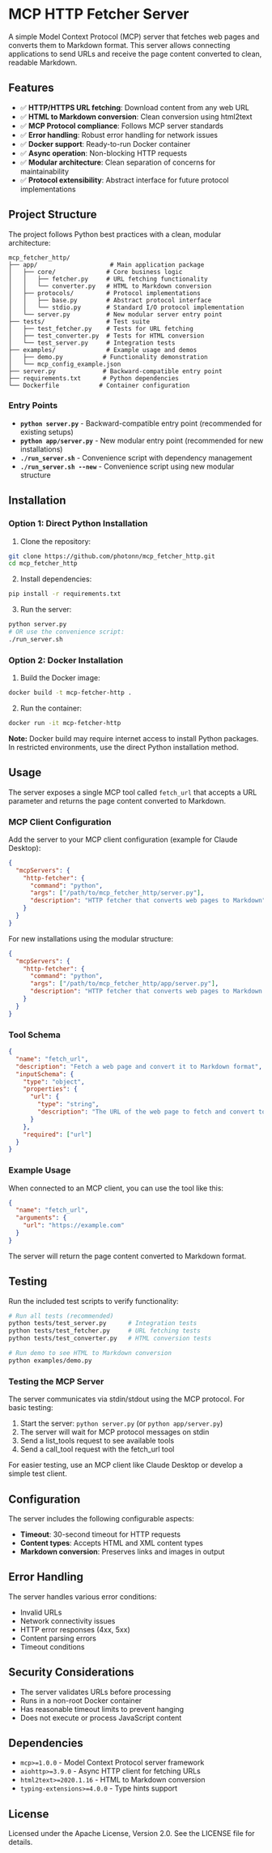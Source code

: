 # MCP HTTP Fetcher Server

A simple Model Context Protocol (MCP) server that fetches web pages and converts them to Markdown format. This server allows connecting applications to send URLs and receive the page content converted to clean, readable Markdown.

## Features

- ✅ **HTTP/HTTPS URL fetching**: Download content from any web URL
- ✅ **HTML to Markdown conversion**: Clean conversion using html2text
- ✅ **MCP Protocol compliance**: Follows MCP server standards
- ✅ **Error handling**: Robust error handling for network issues
- ✅ **Docker support**: Ready-to-run Docker container
- ✅ **Async operation**: Non-blocking HTTP requests
- ✅ **Modular architecture**: Clean separation of concerns for maintainability
- ✅ **Protocol extensibility**: Abstract interface for future protocol implementations

## Project Structure

The project follows Python best practices with a clean, modular architecture:

```
mcp_fetcher_http/
├── app/                    # Main application package
│   ├── core/              # Core business logic
│   │   ├── fetcher.py     # URL fetching functionality
│   │   └── converter.py   # HTML to Markdown conversion
│   ├── protocols/         # Protocol implementations
│   │   ├── base.py        # Abstract protocol interface
│   │   └── stdio.py       # Standard I/O protocol implementation
│   └── server.py          # New modular server entry point
├── tests/                 # Test suite
│   ├── test_fetcher.py    # Tests for URL fetching
│   ├── test_converter.py  # Tests for HTML conversion
│   └── test_server.py     # Integration tests
├── examples/              # Example usage and demos
│   ├── demo.py           # Functionality demonstration
│   └── mcp_config_example.json
├── server.py             # Backward-compatible entry point
├── requirements.txt      # Python dependencies
└── Dockerfile           # Container configuration
```

### Entry Points

- **`python server.py`** - Backward-compatible entry point (recommended for existing setups)
- **`python app/server.py`** - New modular entry point (recommended for new installations)
- **`./run_server.sh`** - Convenience script with dependency management
- **`./run_server.sh --new`** - Convenience script using new modular structure

## Installation

### Option 1: Direct Python Installation

1. Clone the repository:
```bash
git clone https://github.com/photonn/mcp_fetcher_http.git
cd mcp_fetcher_http
```

2. Install dependencies:
```bash
pip install -r requirements.txt
```

3. Run the server:
```bash
python server.py
# OR use the convenience script:
./run_server.sh
```

### Option 2: Docker Installation

1. Build the Docker image:
```bash
docker build -t mcp-fetcher-http .
```

2. Run the container:
```bash
docker run -it mcp-fetcher-http
```

**Note:** Docker build may require internet access to install Python packages. In restricted environments, use the direct Python installation method.

## Usage

The server exposes a single MCP tool called `fetch_url` that accepts a URL parameter and returns the page content converted to Markdown.

### MCP Client Configuration

Add the server to your MCP client configuration (example for Claude Desktop):

```json
{
  "mcpServers": {
    "http-fetcher": {
      "command": "python",
      "args": ["/path/to/mcp_fetcher_http/server.py"],
      "description": "HTTP fetcher that converts web pages to Markdown"
    }
  }
}
```

For new installations using the modular structure:
```json
{
  "mcpServers": {
    "http-fetcher": {
      "command": "python",
      "args": ["/path/to/mcp_fetcher_http/app/server.py"],
      "description": "HTTP fetcher that converts web pages to Markdown (modular version)"
    }
  }
}
```

### Tool Schema

```json
{
  "name": "fetch_url",
  "description": "Fetch a web page and convert it to Markdown format",
  "inputSchema": {
    "type": "object",
    "properties": {
      "url": {
        "type": "string",
        "description": "The URL of the web page to fetch and convert to Markdown"
      }
    },
    "required": ["url"]
  }
}
```

### Example Usage

When connected to an MCP client, you can use the tool like this:

```json
{
  "name": "fetch_url",
  "arguments": {
    "url": "https://example.com"
  }
}
```

The server will return the page content converted to Markdown format.

## Testing

Run the included test scripts to verify functionality:

```bash
# Run all tests (recommended)
python tests/test_server.py      # Integration tests
python tests/test_fetcher.py     # URL fetching tests  
python tests/test_converter.py   # HTML conversion tests

# Run demo to see HTML to Markdown conversion
python examples/demo.py
```

### Testing the MCP Server

The server communicates via stdin/stdout using the MCP protocol. For basic testing:

1. Start the server: `python server.py` (or `python app/server.py`)
2. The server will wait for MCP protocol messages on stdin
3. Send a list_tools request to see available tools
4. Send a call_tool request with the fetch_url tool

For easier testing, use an MCP client like Claude Desktop or develop a simple test client.

## Configuration

The server includes the following configurable aspects:

- **Timeout**: 30-second timeout for HTTP requests
- **Content types**: Accepts HTML and XML content types
- **Markdown conversion**: Preserves links and images in output

## Error Handling

The server handles various error conditions:

- Invalid URLs
- Network connectivity issues
- HTTP error responses (4xx, 5xx)
- Content parsing errors
- Timeout conditions

## Security Considerations

- The server validates URLs before processing
- Runs in a non-root Docker container
- Has reasonable timeout limits to prevent hanging
- Does not execute or process JavaScript content

## Dependencies

- `mcp>=1.0.0` - Model Context Protocol server framework
- `aiohttp>=3.9.0` - Async HTTP client for fetching URLs
- `html2text>=2020.1.16` - HTML to Markdown conversion
- `typing-extensions>=4.0.0` - Type hints support

## License

Licensed under the Apache License, Version 2.0. See the LICENSE file for details.

